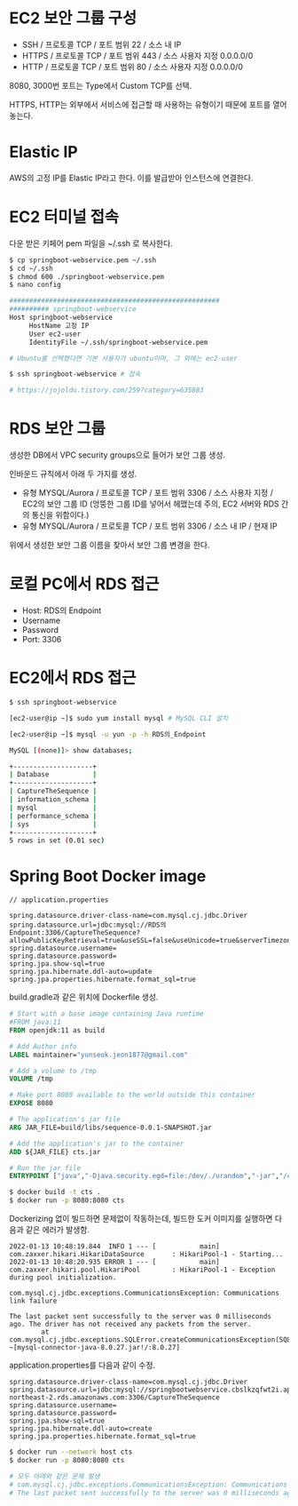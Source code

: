 # EC2 보안 그룹 구성
- SSH / 프로토콜 TCP / 포트 범위 22 / 소스 내 IP
- HTTPS / 프로토콜 TCP / 포트 범위 443 / 소스 사용자 지정 0.0.0.0/0
- HTTP / 프로토콜 TCP / 포트 범위 80 / 소스 사용자 지정 0.0.0.0/0

8080, 3000번 포트는 Type에서 Custom TCP를 선택.

HTTPS, HTTP는 외부에서 서비스에 접근할 때 사용하는 유형이기 때문에 포트를 열어 놓는다.

# Elastic IP
AWS의 고정 IP를 Elastic IP라고 한다. 이를 발급받아 인스턴스에 연결한다.

# EC2 터미널 접속
다운 받은 키페어 pem 파일을 ~/.ssh 로 복사한다.
```bash
$ cp springboot-webservice.pem ~/.ssh
$ cd ~/.ssh
$ chmod 600 ./springboot-webservice.pem
$ nano config

#####################################################
########## springboot-webservice
Host springboot-webservice
     HostName 고정 IP
     User ec2-user
     IdentityFile ~/.ssh/springboot-webservice.pem

# Ubuntu를 선택했다면 기본 사용자가 ubuntu이며, 그 외에는 ec2-user

$ ssh springboot-webservice # 접속

# https://jojoldu.tistory.com/259?category=635883
```

# RDS 보안 그룹

생성한 DB에서 VPC security groups으로 들어가 보안 그룹 생성.

인바운드 규칙에서 아래 두 가지를 생성.

- 유형 MYSQL/Aurora / 프로토콜 TCP / 포트 범위 3306 / 소스 사용자 지정 / EC2의 보안 그룹 ID (엉뚱한 그룹 ID를 넣어서 헤맸는데 주의, EC2 서버와 RDS 간의 통신을 위함이다.)
- 유형 MYSQL/Aurora / 프로토콜 TCP / 포트 범위 3306 / 소스 내 IP / 현재 IP

위에서 생성한 보안 그룹 이름을 찾아서 보안 그룹 변경을 한다.

# 로컬 PC에서 RDS 접근

- Host: RDS의 Endpoint
- Username
- Password
- Port: 3306

# EC2에서 RDS 접근

```bash
$ ssh springboot-webservice

[ec2-user@ip ~]$ sudo yum install mysql # MySQL CLI 설치

[ec2-user@ip ~]$ mysql -u yun -p -h RDS의_Endpoint

MySQL [(none)]> show databases;

+--------------------+
| Database           |
+--------------------+
| CaptureTheSequence |
| information_schema |
| mysql              |
| performance_schema |
| sys                |
+--------------------+
5 rows in set (0.01 sec)
```

# Spring Boot Docker image

```
// application.properties

spring.datasource.driver-class-name=com.mysql.cj.jdbc.Driver
spring.datasource.url=jdbc:mysql://RDS의 Endpoint:3306/CaptureTheSequence?allowPublicKeyRetrieval=true&useSSL=false&useUnicode=true&serverTimezone=UTC
spring.datasource.username=
spring.datasource.password=
spring.jpa.show-sql=true
spring.jpa.hibernate.ddl-auto=update
spring.jpa.properties.hibernate.format_sql=true
```

build.gradle과 같은 위치에 Dockerfile 생성.

```Dockerfile
# Start with a base image containing Java runtime
#FROM java:11
FROM openjdk:11 as build

# Add Author info
LABEL maintainer="yunseok.jeon1877@gmail.com"

# Add a volume to /tmp
VOLUME /tmp

# Make port 8080 available to the world outside this container
EXPOSE 8080

# The application's jar file
ARG JAR_FILE=build/libs/sequence-0.0.1-SNAPSHOT.jar

# Add the application's jar to the container
ADD ${JAR_FILE} cts.jar

# Run the jar file
ENTRYPOINT ["java","-Djava.security.egd=file:/dev/./urandom","-jar","/cts.jar"]

```

```bash
$ docker build -t cts .
$ docker run -p 8080:8080 cts
```

Dockerizing 없이 빌드하면 문제없이 작동하는데, 빌드한 도커 이미지를 실행하면 다음과 같은 에러가 발생함.

```
2022-01-13 10:48:19.844  INFO 1 --- [           main] com.zaxxer.hikari.HikariDataSource       : HikariPool-1 - Starting...
2022-01-13 10:48:20.935 ERROR 1 --- [           main] com.zaxxer.hikari.pool.HikariPool        : HikariPool-1 - Exception during pool initialization.

com.mysql.cj.jdbc.exceptions.CommunicationsException: Communications link failure

The last packet sent successfully to the server was 0 milliseconds ago. The driver has not received any packets from the server.
        at com.mysql.cj.jdbc.exceptions.SQLError.createCommunicationsException(SQLError.java:174) ~[mysql-connector-java-8.0.27.jar!/:8.0.27]

```
application.properties를 다음과 같이 수정.

```
spring.datasource.driver-class-name=com.mysql.cj.jdbc.Driver
spring.datasource.url=jdbc:mysql://springbootwebservice.cbslkzqfwt2i.ap-northeast-2.rds.amazonaws.com:3306/CaptureTheSequence
spring.datasource.username=
spring.datasource.password=
spring.jpa.show-sql=true
spring.jpa.hibernate.ddl-auto=create
spring.jpa.properties.hibernate.format_sql=true
```
```bash
$ docker run --network host cts
$ docker run -p 8080:8080 cts

# 모두 아래와 같은 문제 발생
# com.mysql.cj.jdbc.exceptions.CommunicationsException: Communications link failure
# The last packet sent successfully to the server was 0 milliseconds ago. The driver has not received any packets from the server.
```
